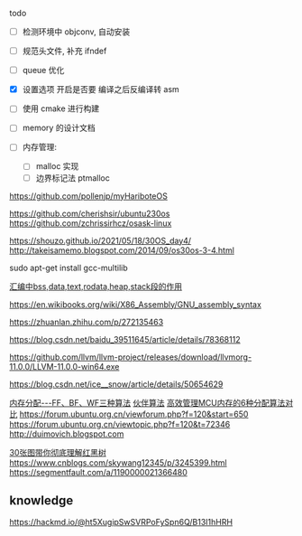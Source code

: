 todo
- [ ] 检测环境中 objconv, 自动安装
- [ ] 规范头文件, 补充 ifndef
- [ ] queue 优化
- [x] 设置选项 开启是否要 编译之后反编译转 asm
- [ ] 使用 cmake 进行构建
- [ ] memory 的设计文档

- [ ] 内存管理:
  - [ ] malloc 实现
  - [ ] 边界标记法 ptmalloc

https://github.com/pollenjp/myHariboteOS

https://github.com/cherishsir/ubuntu230os
https://github.com/zchrissirhcz/osask-linux

https://shouzo.github.io/2021/05/18/30OS_day4/
http://takeisamemo.blogspot.com/2014/09/os30os-3-4.html


sudo apt-get install gcc-multilib

[汇编中bss,data,text,rodata,heap,stack段的作用](https://blog.csdn.net/BXD1314/article/details/38433837)

https://en.wikibooks.org/wiki/X86_Assembly/GNU_assembly_syntax

https://zhuanlan.zhihu.com/p/272135463

https://blog.csdn.net/baidu_39511645/article/details/78368112

https://github.com/llvm/llvm-project/releases/download/llvmorg-11.0.0/LLVM-11.0.0-win64.exe

https://blog.csdn.net/ice__snow/article/details/50654629

[内存分配---FF、BF、WF三种算法](https://www.cnblogs.com/XNQC1314/p/9065236.html)
[伙伴算法](https://blog.csdn.net/wenqian1991/article/details/27968779)
[高效管理MCU内存的6种分配算法对比](https://blog.csdn.net/DFWee/article/details/121243864)
https://forum.ubuntu.org.cn/viewforum.php?f=120&start=650
https://forum.ubuntu.org.cn/viewtopic.php?f=120&t=72346
http://duimovich.blogspot.com

[30张图带你彻底理解红黑树](https://www.jianshu.com/p/e136ec79235c)
https://www.cnblogs.com/skywang12345/p/3245399.html
https://segmentfault.com/a/1190000021366480

## knowledge

https://hackmd.io/@ht5XugipSwSVRPoFySpn6Q/B13I1hHRH
